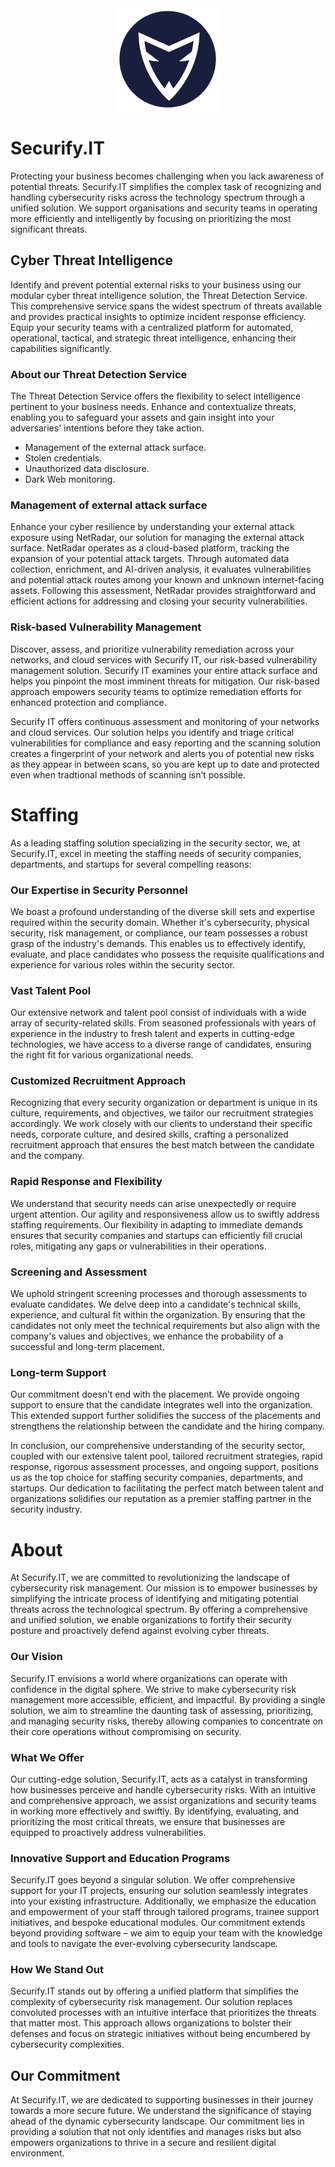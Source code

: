 <center><img src="/img/securfiy.it-logo.png" alt="Securify.IT" border="0"  /></a></center>


# Securify.IT
Protecting your business becomes challenging when you lack awareness of potential threats. Securify.IT simplifies the complex task of recognizing and handling cybersecurity risks across the technology spectrum through a unified solution. We support organisations and security teams in operating more efficiently and intelligently by focusing on prioritizing the most significant threats.

## Cyber Threat Intelligence 
Identify and prevent potential external risks to your business using our modular cyber threat intelligence solution, the Threat Detection Service. This comprehensive service spans the widest spectrum of threats available and provides practical insights to optimize incident response efficiency. Equip your security teams with a centralized platform for automated, operational, tactical, and strategic threat intelligence, enhancing their capabilities significantly.

### About our Threat Detection Service
The Threat Detection Service offers the flexibility to select intelligence pertinent to your business needs. Enhance and contextualize threats, enabling you to safeguard your assets and gain insight into your adversaries' intentions before they take action.

* Management of the external attack surface.
* Stolen credentials.
* Unauthorized data disclosure.
* Dark Web monitoring.

 ### Management of external attack surface
Enhance your cyber resilience by understanding your external attack exposure using NetRadar, our solution for managing the external attack surface. NetRadar operates as a cloud-based platform, tracking the expansion of your potential attack targets. Through automated data collection, enrichment, and AI-driven analysis, it evaluates vulnerabilities and potential attack routes among your known and unknown internet-facing assets. Following this assessment, NetRadar provides straightforward and efficient actions for addressing and closing your security vulnerabilities.
 
### Risk-based Vulnerability Management 
Discover, assess, and prioritize vulnerability remediation across your networks, and cloud services with Securify IT, our risk-based vulnerability management solution. Securify IT examines your entire attack surface and helps you pinpoint the most imminent threats for mitigation. Our risk-based approach empowers security teams to optimize remediation efforts for enhanced protection and compliance.

Securify IT offers continuous assessment and monitoring of your networks and cloud services. Our solution helps you identify and triage critical vulnerabilities for compliance and easy reporting and the scanning solution creates a fingerprint of your network and alerts you of potential new risks as they appear in between scans, so you are kept up to date and protected even when tradtional methods of scanning isn’t possible.


# Staffing 
As a leading staffing solution specializing in the security sector, we, at Securify.IT, excel in meeting the staffing needs of security companies, departments, and startups for several compelling reasons:

### Our Expertise in Security Personnel
We boast a profound understanding of the diverse skill sets and expertise required within the security domain. Whether it's cybersecurity, physical security, risk management, or compliance, our team possesses a robust grasp of the industry's demands. This enables us to effectively identify, evaluate, and place candidates who possess the requisite qualifications and experience for various roles within the security sector.

### Vast Talent Pool
Our extensive network and talent pool consist of individuals with a wide array of security-related skills. From seasoned professionals with years of experience in the industry to fresh talent and experts in cutting-edge technologies, we have access to a diverse range of candidates, ensuring the right fit for various organizational needs.

### Customized Recruitment Approach
Recognizing that every security organization or department is unique in its culture, requirements, and objectives, we tailor our recruitment strategies accordingly. We work closely with our clients to understand their specific needs, corporate culture, and desired skills, crafting a personalized recruitment approach that ensures the best match between the candidate and the company.

### Rapid Response and Flexibility
We understand that security needs can arise unexpectedly or require urgent attention. Our agility and responsiveness allow us to swiftly address staffing requirements. Our flexibility in adapting to immediate demands ensures that security companies and startups can efficiently fill crucial roles, mitigating any gaps or vulnerabilities in their operations.

### Screening and Assessment
We uphold stringent screening processes and thorough assessments to evaluate candidates. We delve deep into a candidate's technical skills, experience, and cultural fit within the organization. By ensuring that the candidates not only meet the technical requirements but also align with the company's values and objectives, we enhance the probability of a successful and long-term placement.

### Long-term Support
Our commitment doesn’t end with the placement. We provide ongoing support to ensure that the candidate integrates well into the organization. This extended support further solidifies the success of the placements and strengthens the relationship between the candidate and the hiring company.

In conclusion, our comprehensive understanding of the security sector, coupled with our extensive talent pool, tailored recruitment strategies, rapid response, rigorous assessment processes, and ongoing support, positions us as the top choice for staffing security companies, departments, and startups. Our dedication to facilitating the perfect match between talent and organizations solidifies our reputation as a premier staffing partner in the security industry.


# About
At Securify.IT, we are committed to revolutionizing the landscape of cybersecurity risk management. Our mission is to empower businesses by simplifying the intricate process of identifying and mitigating potential threats across the technological spectrum. By offering a comprehensive and unified solution, we enable organizations to fortify their security posture and proactively defend against evolving cyber threats.

### Our Vision
Securify.IT envisions a world where organizations can operate with confidence in the digital sphere. We strive to make cybersecurity risk management more accessible, efficient, and impactful. By providing a single solution, we aim to streamline the daunting task of assessing, prioritizing, and managing security risks, thereby allowing companies to concentrate on their core operations without compromising on security.

### What We Offer
Our cutting-edge solution, Securify.IT, acts as a catalyst in transforming how businesses perceive and handle cybersecurity risks. With an intuitive and comprehensive approach, we assist organizations and security teams in working more effectively and swiftly. By identifying, evaluating, and prioritizing the most critical threats, we ensure that businesses are equipped to proactively address vulnerabilities.

### Innovative Support and Education Programs

Securify.IT goes beyond a singular solution. We offer comprehensive support for your IT projects, ensuring our solution seamlessly integrates into your existing infrastructure. Additionally, we emphasize the education and empowerment of your staff through tailored programs, trainee support initiatives, and bespoke educational modules. Our commitment extends beyond providing software – we aim to equip your team with the knowledge and tools to navigate the ever-evolving cybersecurity landscape.

### How We Stand Out

Securify.IT stands out by offering a unified platform that simplifies the complexity of cybersecurity risk management. Our solution replaces convoluted processes with an intuitive interface that prioritizes the threats that matter most. This approach allows organizations to bolster their defenses and focus on strategic initiatives without being encumbered by cybersecurity complexities.

## Our Commitment
At Securify.IT, we are dedicated to supporting businesses in their journey towards a more secure future. We understand the significance of staying ahead of the dynamic cybersecurity landscape. Our commitment lies in providing a solution that not only identifies and manages risks but also empowers organizations to thrive in a secure and resilient digital environment.
